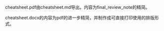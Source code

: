 cheatsheet.pdf由cheatsheet.md导出。内容为final_review_note的精简。

cheatsheet.docx的内容为pdf的进一步精简，并制作成可直接打印使用的排版形式。
